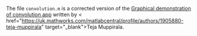 The file `convolution.m` is a corrected version of the  <a href="http://www.mathworks.co.uk/matlabcentral/fileexchange/25199-graphical-demonstration-of-convolution" target="_blank">Graphical demonstration of convolution app</a> written by < href="https://uk.mathworks.com/matlabcentral/profile/authors/1905880-teja-muppirala" target="_blank">Teja Muppirala</a>.
